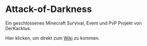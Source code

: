 # Attack-of-Darkness
Ein geschlossenes Minecraft Survival, Event und PvP Projekt von DerKacktus.

Hier klicken, um direkt zum [Wiki](https://github.com/ZundersHD/Attack-of-Darkness/wiki/home) zu kommen.
